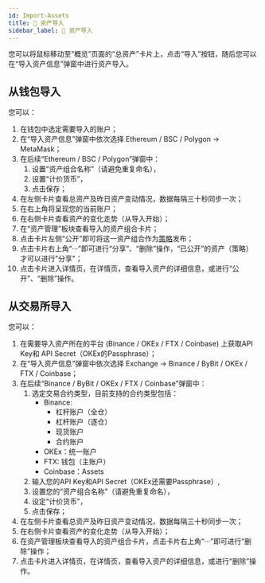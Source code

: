 ```yaml
---
id: Import-Assets
title: 🧮 资产导入
sidebar_label: 🧮 资产导入
---
```


您可以将鼠标移动至“概览”页面的“总资产”卡片上，点击“导入”按钮，随后您可以在“导入资产信息”弹窗中进行资产导入。
## 从钱包导入
您可以：

1. 在钱包中选定需要导入的账户；
1. 在“导入资产信息”弹窗中依次选择 Ethereum / BSC / Polygon → MetaMask；
1. 在后续“Ethereum / BSC / Polygon”弹窗中：
   1. 设置“资产组合名称”（请避免重复命名），
   1. 设置“计价货币”，
   1. 点击保存；
4. 在左侧卡片查看总资产及昨日资产变动情况，数据每隔三十秒同步一次；
4. 在右上角将呈现您的当前账户；
4. 在右侧卡片查看资产的变化走势（从导入开始）；
4. 在“资产管理”板块查看导入的资产组合卡片；
4. 点击卡片左侧“公开”即可将这一资产组合作为[策略](https://deepgolab.github.io/docs/zh/docs/Utilize-Strategies)发布；
4. 点击卡片右上角“···”即可进行“分享”、“删除”操作，“已公开”的资产（策略）才可以进行"分享"；
4. 点击卡片进入详情页，在详情页，查看导入资产的详细信息，或进行“公开”、“删除”操作。
## 从交易所导入
您可以：

1. 在需要导入资产所在的平台 (Binance / OKEx / FTX / Coinbase) 上获取API Key和 API Secret（OKEx的Passphrase）；
1. 在“导入资产信息”弹窗中依次选择 Exchange → Binance / ByBit / OKEx / FTX / Coinbase；
1. 在后续“Binance / ByBit / OKEx / FTX / Coinbase”弹窗中：
   1. 选定交易合约类型，目前支持的合约类型包括：
      - Binance: 
         - 杠杆账户（全仓）
         - 杠杆账户（逐仓）
         - 现货账户
         - 合约账户
      - OKEx：统一账户
      - FTX: 钱包（主账户）
      - Coinbase：Assets
   2. 输入您的API Key和API Secret（OKEx还需要Passphrase）,
   2. 设置您的“资产组合名称”（请避免重复命名），
   2. 设定“计价货币”，
   2. 点击保存；
4. 在左侧卡片查看总资产及昨日资产变动情况，数据每隔三十秒同步一次；
4. 在右侧卡片查看资产的变化走势（从导入开始）；
4. 在资产管理板块查看导入的资产组合卡片，点击卡片右上角“···”即可进行“删除”操作；
4. 点击卡片进入详情页，在详情页，查看导入资产的详细信息，或进行“删除”操作。